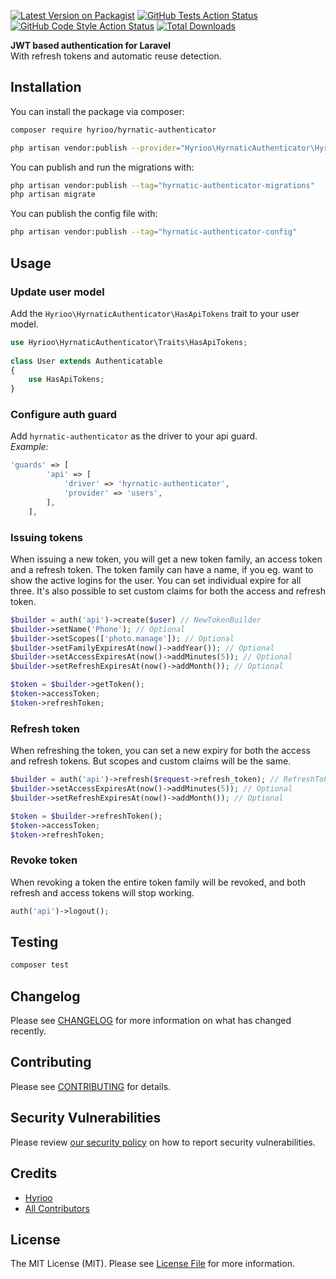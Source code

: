 [![Latest Version on Packagist](https://img.shields.io/packagist/v/hyrioo/hyrnatic-authenticator.svg?style=flat-square)](https://packagist.org/packages/hyrioo/hyrnatic-authenticator)
[![GitHub Tests Action Status](https://img.shields.io/github/workflow/status/hyrioo/hyrnatic-authenticator/run-tests?label=tests)](https://github.com/hyrioo/hyrnatic-authenticator/actions?query=workflow%3Arun-tests+branch%3Amain)
[![GitHub Code Style Action Status](https://img.shields.io/github/workflow/status/hyrioo/hyrnatic-authenticator/Check%20&%20fix%20styling?label=code%20style)](https://github.com/hyrioo/hyrnatic-authenticator/actions?query=workflow%3A"Check+%26+fix+styling"+branch%3Amain)
[![Total Downloads](https://img.shields.io/packagist/dt/hyrioo/hyrnatic-authenticator.svg?style=flat-square)](https://packagist.org/packages/hyrioo/hyrnatic-authenticator)

**JWT based authentication for Laravel**  
With refresh tokens and automatic reuse detection.

## Installation

You can install the package via composer:

```bash
composer require hyrioo/hyrnatic-authenticator
```

```bash
php artisan vendor:publish --provider="Hyrioo\HyrnaticAuthenticator\HyrnaticAuthenticatorServiceProvider"
```

You can publish and run the migrations with:

```bash
php artisan vendor:publish --tag="hyrnatic-authenticator-migrations"
php artisan migrate
```

You can publish the config file with:

```bash
php artisan vendor:publish --tag="hyrnatic-authenticator-config"
```

## Usage

### Update user model
Add the `Hyrioo\HyrnaticAuthenticator\HasApiTokens` trait to your user model.

```php
use Hyrioo\HyrnaticAuthenticator\Traits\HasApiTokens;
 
class User extends Authenticatable
{
    use HasApiTokens;
}
```

### Configure auth guard
Add `hyrnatic-authenticator` as the driver to your api guard.  
*Example:*
```php
'guards' => [
        'api' => [
            'driver' => 'hyrnatic-authenticator',
            'provider' => 'users',
        ],
    ],
```

### Issuing tokens
When issuing a new token, you will get a new token family, an access token and a refresh token. The token family can have a name, if you eg. want to show the active logins for the user. You can set individual expire for all three. It's also possible to set custom claims for both the access and refresh token.
```php
$builder = auth('api')->create($user) // NewTokenBuilder
$builder->setName('Phone'); // Optional
$builder->setScopes(['photo.manage']); // Optional
$builder->setFamilyExpiresAt(now()->addYear()); // Optional
$builder->setAccessExpiresAt(now()->addMinutes(5)); // Optional
$builder->setRefreshExpiresAt(now()->addMonth()); // Optional

$token = $builder->getToken();
$token->accessToken;
$token->refreshToken;
```

### Refresh token
When refreshing the token, you can set a new expiry for both the access and refresh tokens. But scopes and custom claims will be the same.
```php
$builder = auth('api')->refresh($request->refresh_token); // RefreshTokenBuilder
$builder->setAccessExpiresAt(now()->addMinutes(5)); // Optional
$builder->setRefreshExpiresAt(now()->addMonth()); // Optional

$token = $builder->refreshToken();
$token->accessToken;
$token->refreshToken;
```

### Revoke token
When revoking a token the entire token family will be revoked, and both refresh and access tokens will stop working.
```php
auth('api')->logout();
```


## Testing

```bash
composer test
```

## Changelog

Please see [CHANGELOG](CHANGELOG.md) for more information on what has changed recently.

## Contributing

Please see [CONTRIBUTING](https://github.com/spatie/.github/blob/main/CONTRIBUTING.md) for details.

## Security Vulnerabilities

Please review [our security policy](../../security/policy) on how to report security vulnerabilities.

## Credits

- [Hyrioo](https://github.com/msp@hyrioo.com)
- [All Contributors](../../contributors)

## License

The MIT License (MIT). Please see [License File](LICENSE.md) for more information.
